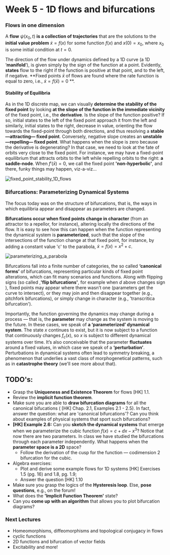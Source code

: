 # Week 5 - 1D flows and bifurcations

### Flows in one dimension

A **flow** $\psi(x_0,t)$ **is a collection of trajectories** that are the solutions to the **initial value problem** $\dot{x}=f(x)$ for some function $f(x)$ and $x(0)=x_0$, where $x_0$ is some initial condition at $t=0$.  

The direction of the flow under dynamics defined by a 1D curve (a 1D ‘**manifold**’), is given simply by the sign of the function at a point. Evidently, **states** flow to the right if the function is positive at that point, and to the left, if negative. **Fixed points $\bar{x}$ of flows are found where the rate function  is equal to zero, i.e., $\dot{x}=f(\bar{x}) = 0$ **.

#### Stability of Equilibria

As in the 1D discrete map, we can visually **determine the stability of the fixed point** by looking **at the slope  of the function in the immediate vicinity** of the fixed point, i.e., the **derivative**. Is the slope of the function positive? If so, initial states to the left of the fixed point approach it from the left and similarly, initial states to the right, decrease in value, orienting the flow towards the fixed-point through both directions, and thus resolving a **stable —attracting— fixed point**. Conversely, negative slope creates an **unstable —repelling—  fixed point**. What happens when the slope is zero because the derivative is degenerating? In that case, we need to look at the fate of orbits very close to the fixed point. For instance, we may have a fixed-point equilibrium that attracts orbits to the left while repelling orbits to the right: **a saddle-node**. When $f'(\bar{x})=0$, we call the fixed point **'non-hyperbolic'**, and there, funky things may happen, viz-a-viz...

![fixed_point_stability_1D_flows](fixed_point_stability_1D_flows.png)

### Bifurcations: Parameterizing Dynamical Systems

The focus today was on the structure of bifurcations, that is, the ways in which equilibria appear and disappear as parameters are changed.

**Bifurcations occur when fixed points change in character** (from an attractor to a repellor, for instance), altering locally the directions of the flow. It is easy to see how this can happen when the function representing the dynamical system is **parameterized**, such that the slope of the intersections of the function change at that fixed point, for instance, by adding a constant value 'c' to the parabola, $\dot{x} = f(x) = x^2+c$.



![parameterizing_a_parabola](parameterizing_a_parabola.png)

Bifurcations fall into a finite number of categories, the so called **‘canonical forms’** of bifurcations, representing particular kinds of fixed point alterations, which can fit many scenarios and functions. Along with flipping signs (so called ,**'flip bifurcations'**, for example when $d$ above changes sign ), fixed points may appear where there wasn’t one (parameters get the curve to intersect), or they may join and then disappear together (e.g., pitchfork bifurcations), or simply change in character (e.g., 'transcritica bifurcation').

Importantly, the function governing the dynamics may change during a process — that is, the **parameter** may change as the system is moving to the future. In these cases, we speak of **a ‘parameterized’ dynamical system**. The state $x$ continues to exist, but it is now subject to a function that continuously changes $f_c(x)$, so $x$ is subject to different dynamical systems over time. It’s also conceivable that the parameter **fluctuates** around a fixed values, in which case we speak of a **‘perturbation’**. Perturbations in dynamical systems often lead to symmetry breaking, a  phenomenon that underlies a vast class of morphogenetical patterns, such as in **catastrophe theory** (we'll see more about that).

## TODO's:

- Grasp the **Uniqueness and Existence Theorem** for flows [HK] 1.1.
- Review the **implicit function theorem**.
- Make sure you are able to **draw bifurcation diagrams** for all the canonical bifucations ( [HK] Chap. 2.1, Examples 2.1 - 2.5). In fact, answer the question: what are 'canonical bifurcations'? Can you think about examples of physical systems that sport such bifurcations?
- **[HK] Example 2.6:** Can you **sketch the dynamical systems** that emerge when we parameterize the cubic function $f(x)=c+dx-x^3$? Notice that now there are two parameters. In class we have studied the bifurcations through each parameter independently. What happens when the **parameter space is a 2D** space? 
  - Follow the derivation of the cusp for the function  — codimension 2 bifurcation for the cubic.
- Algebra exercises:
  - Plot and derive some example flows for 1D systems  [HK] Exercises 1.5 (pg. 16) and 1.8, pg. 1.9;
  - Answer the question [HK] 1.10
- Make sure you grasp the logics of the **Hysteresis loop**. Else, **pose questions**, e.g., on the forum!
- What does the **'Implicit Function Theorem'** state?
- Can you **come up with an algorithm** that allows you to plot bifurcation diagrams? 


### Next Lectures

- Homeomorphisms, diffeomorphisms and topological conjugacy in flows
- cyclic functions
- 2D functions and bifurcation of vector fields
- Excitability and more!

